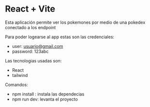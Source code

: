 # React + Vite

Esta aplicación permite ver los pokemones por medio de una pokedex conectado a los endpoint

Para poder logearse al app estas son las credenciales:
- user: usuario@gmail.com
- password: 123abc

Las tecnologias usadas son:
- React
- tailwind

Comandos:
- npm install : instala las dependecias
- npm run dev: levanta el proyecto
